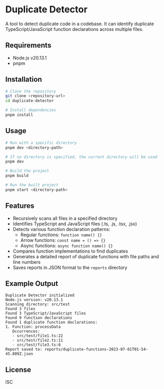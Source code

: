 # Duplicate Detector

A tool to detect duplicate code in a codebase. It can identify duplicate TypeScript/JavaScript function declarations across multiple files.

## Requirements

- Node.js v20.13.1
- pnpm

## Installation

```bash
# Clone the repository
git clone <repository-url>
cd duplicate-detector

# Install dependencies
pnpm install
```

## Usage

```bash
# Run with a specific directory
pnpm dev <directory-path>

# If no directory is specified, the current directory will be used
pnpm dev

# Build the project
pnpm build

# Run the built project
pnpm start <directory-path>
```

## Features

- Recursively scans all files in a specified directory
- Identifies TypeScript and JavaScript files (.ts, .js, .tsx, .jsx)
- Detects various function declaration patterns:
  - Regular functions: `function name() {}`
  - Arrow functions: `const name = () => {}`
  - Async functions: `async function name() {}`
- Compares function implementations to find duplicates
- Generates a detailed report of duplicate functions with file paths and line numbers
- Saves reports in JSON format to the `reports` directory

## Example Output

```
Duplicate Detector initialized
Node.js version: v20.13.1
Scanning directory: src/test
Found 3 files
Found 3 TypeScript/JavaScript files
Found 9 function declarations
Found 1 duplicate function declarations:
1. Function: processData
   Occurrences:
   - src/test/file1.ts:22
   - src/test/file2.ts:11
   - src/test/file3.ts:6
Report saved to: reports/duplicate-functions-2023-07-01T01-54-45.809Z.json
```

## License

ISC

